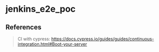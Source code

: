 # jenkins_e2e_poc


## References

> CI with cypress: https://docs.cypress.io/guides/guides/continuous-integration.html#Boot-your-server